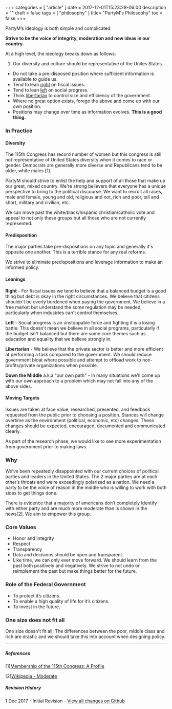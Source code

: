 +++
categories = [ "article" ]
date = 2017-12-01T15:23:28-06:00
description = ""
draft = false
tags = [ "philosophy" ]
title= "PartyM's Philosophy"
toc = false
+++
 
PartyM’s ideology is both simple and complicated:
 
**Strive to be the voice of integrity, moderation and new ideas in our country.**
 
At a high level, the ideology breaks down as follows:
 
1. Our diversity and culture should be representative of the Unites States.
* Do not take a pre-disposed position where sufficient information is available to guide us.
* Tend to lean [right](https://wikipedia.com/republican) on fiscal issues.
* Tend to lean [left](https://wikipedia.com/democrat) on social progress.
* Think [libertarian](https://wikipedia.com/libertarian) to control size and efficiency of the government.
* Where no great option exists, forego the above and come up with our own position.
* Positions may change over time as information evolves. **This is a good thing.**
 
### In Practice
 
#### Diversity

The 115th Congress has record number of women but this congress is still not representative of United States diversity when it comes to race or gender. Democrats are generally more diverse and Republicans tend to be older, white males [1].

PartyM should strive to enlist the help and support of all those that make up our great, mixed country. We're strong believers that everyone has a unique perspective to bring to the political discourse. We want to recruit all races, male and female, young and old, religious and not, rich and poor, tall and short, military and civilian, etc.

We can move past the white/black/hispanic christian/catholic vote and appeal to not only these groups but all those who are not currently represented.
 
#### Predisposition
 
The major parties take pre-dispositions on any topic and generally it's opposite one another. This is a terrible stance for any real reforms.

We strive to eliminate predispositions and leverage information to make an informed policy.
 
#### Leanings
 
**Right** - For fiscal issues we tend to believe that a balanced budget is a good thing but debt is okay in the right circumstances. We believe that citizens shouldn't be overly burdened when paying the government. We believe in a free market but understand the some regulation may be needed, particularly when industries can't control themselves.
 
**Left** - Social progress is an unstoppable force and fighting it is a losing battle. This doesn't mean we believe in all social programs, particularly if the budget isn't balanced but there are some core themes such as education and equality that we believe strongly in.
 
**Libertarian** - We believe that the private sector is better and more efficient at performing a task compared to the government. We should reduce government bloat where possible and attempt to offload work to non-profits/private organizations when possible.
 
**Down the Middle** a.k.a "our own path" - In many situations we'll come up with our own approach to a problem which may not fall into any of the above sides.
 
#### Moving Targets
 
Issues are taken at face value, researched, presented, and feedback requested from the public prior to choosing a position. Stances will change overtime as the environment (political, economic, etc) changes. These changes should be expected, encouraged, documented and communicated clearly.

As part of the research phase, we would like to see more experimentation from government prior to making laws.
 
### Why
 
We’ve been repeatedly disappointed with our current choices of political parties and leaders in the United States. The 2 major parties are at each other’s throats and we’re exceedingly polarized as a nation. We need a party to be the voice of reason in the middle who is willing to work with both sides to get things done.
 
There is evidence that a majority of americans don’t completely identify with either party and are much more moderate than is shown in the news[2]. We aim to empower this group.
 
### Core Values
 
* Honor and Integrity
* Respect
* Transparency
* Data and decisions should be open and transparent.
* Like time, we can only ever move forward. We should learn from the past both positively and negatively. We strive to not undo or reimplement the past but make things better for the future.
 
### Role of the Federal Government
 
* To protect it’s citizens.
* To enable a high quality of life for it’s citizens.
* To invest in the future.

### One size does not fit all

One size doesn't fit all; The differences between the poor, middle class and rich are drastic and we should take this into account when designing policy.

---

##### References

[1][Membership of the 115th Congress: A Profile](https://fas.org/sgp/crs/misc/R44762.pdf)

[2][Wikipedia - Moderate](https://en.wikipedia.org/wiki/Moderate)
 
##### Revision History

1 Dec 2017 - Initial Revision - [View all changes on Github ](https://github.com/PartyM/partym.org/commits/master/content/philosophy/index.md)<i class="fa fa-github fa-2x" aria-hidden="true"></i>
